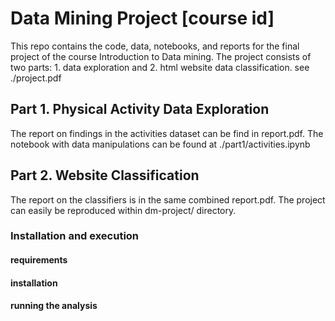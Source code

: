 # Data Mining Project [course id]

This repo contains the code, data, notebooks, and reports for the final project of the course Introduction to Data mining. The project consists of two parts: 1. data exploration and 2. html website data classification. see ./project.pdf

## Part 1. Physical Activity Data Exploration

The report on findings in the activities dataset can be find in report.pdf. The notebook with data manipulations can be found at ./part1/activities.ipynb

## Part 2. Website Classification

The report on the classifiers is in the same combined report.pdf. The project can easily be reproduced within dm-project/ directory.



### Installation and execution

#### requirements

#### installation

#### running the analysis
